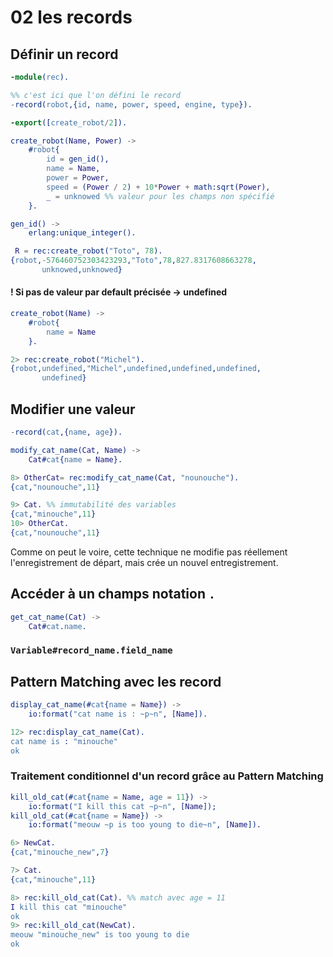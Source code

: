 # 02 les records

## Définir un record

```erlang
-module(rec).

%% c'est ici que l'on défini le record
-record(robot,{id, name, power, speed, engine, type}).

-export([create_robot/2]).

create_robot(Name, Power) ->
    #robot{
        id = gen_id(),
        name = Name,
        power = Power,
        speed = (Power / 2) + 10*Power + math:sqrt(Power),
        _ = unknowed %% valeur pour les champs non spécifié
    }.

gen_id() ->
    erlang:unique_integer().
```

```erlang
 R = rec:create_robot("Toto", 78).
{robot,-576460752303423293,"Toto",78,827.8317608663278,
       unknowed,unknowed}
```

#### ! Si pas de valeur par default précisée -> undefined

```erlang
create_robot(Name) ->
    #robot{
        name = Name
    }.
```

```erlang
2> rec:create_robot("Michel").
{robot,undefined,"Michel",undefined,undefined,undefined,
       undefined}
```

## Modifier une valeur

```erlang
-record(cat,{name, age}).

modify_cat_name(Cat, Name) ->
    Cat#cat{name = Name}.
```

```erlang
8> OtherCat= rec:modify_cat_name(Cat, "nounouche").
{cat,"nounouche",11}

9> Cat. %% immutabilité des variables
{cat,"minouche",11}
10> OtherCat.
{cat,"nounouche",11}
```

Comme on peut le voire, cette technique ne modifie pas réellement l'enregistrement de départ, mais crée un nouvel entregistrement.

## Accéder à un champs notation `.`

```erlang
get_cat_name(Cat) ->
    Cat#cat.name.
```

### `Variable#record_name.field_name`

## Pattern Matching avec les record

```erlang
display_cat_name(#cat{name = Name}) ->
    io:format("cat name is : ~p~n", [Name]).
```

```erlang
12> rec:display_cat_name(Cat).
cat name is : "minouche"
ok
```

### Traitement conditionnel d'un record grâce au Pattern Matching

```erlang
kill_old_cat(#cat{name = Name, age = 11}) ->
    io:format("I kill this cat ~p~n", [Name]);
kill_old_cat(#cat{name = Name}) ->
    io:format("meouw ~p is too young to die~n", [Name]).
```

```erlang
6> NewCat.
{cat,"minouche_new",7}

7> Cat.
{cat,"minouche",11}

8> rec:kill_old_cat(Cat). %% match avec age = 11
I kill this cat "minouche"
ok
9> rec:kill_old_cat(NewCat).
meouw "minouche_new" is too young to die
ok
```

